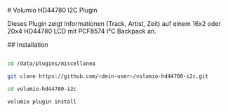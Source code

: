 \# Volumio HD44780 I2C Plugin



Dieses Plugin zeigt Informationen (Track, Artist, Zeit) auf einem 16x2 oder 20x4 HD44780 LCD mit PCF8574 I²C Backpack an.



\## Installation



```bash

cd /data/plugins/miscellanea

git clone https://github.com/<dein-user>/volumio-hd44780-i2c.git

cd volumio-hd44780-i2c

volumio plugin install



